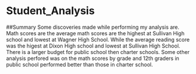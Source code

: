 # Student_Analysis
##Summary
Some discoveries made while performing my analysis are. Math scores are the average math scores are the highest at Sullivan High school and lowest at Wagner High School. While the average reading score was the higest at Dixon High school and lowest at Sullivan High School. There is a larger budget for public school then charter schools. Some other analysis perfored was on the math scores by grade and 12th graders in public school performed better than those in charter school. 
